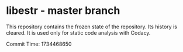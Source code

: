 # libestr - master branch

This repository contains the frozen state of the repository.
Its history is cleared. It is used only for static code
analysis with Codacy.

Commit Time: 1734468650